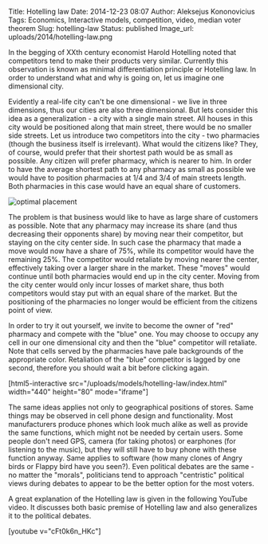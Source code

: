 Title: Hotelling law
Date: 2014-12-23 08:07
Author: Aleksejus Kononovicius
Tags: Economics, Interactive models, competition, video, median voter theorem
Slug: hotelling-law
Status: published
Image_url: uploads/2014/hotelling-law.png

In the begging of XXth
century economist Harold Hotelling noted that competitors tend to make
their products very similar. Currently this observation is known as
minimal differentiation principle or Hotelling law. In order to
understand what and why is going on, let us imagine one dimensional
city.<!--more-->

Evidently a real-life city can't be one dimensional - we live in three
dimensions, thus our cities are also three dimensional. But lets
consider this idea as a generalization - a city with a single main
street. All houses in this city would be positioned along that main
street, there would be no smaller side streets. Let us introduce two
competitors into the city - two pharmacies (though the business itself
is irrelevant). What would the citizens like? They, of course, would
prefer that their shortest path would be as small as possible. Any
citizen will prefer pharmacy, which is nearer to him. In order to have
the average shortest path to any pharmacy as small as possible we would
have to position pharmacies at 1/4 and 3/4 of main streets length. Both
pharmacies in this case would have an equal share of customers.

![optimal placement]({static}/uploads/2014/hotelling-law.png)

The problem is that business would like to have as large share of
customers as possible. Note that any pharmacy may increase its share
(and thus decreasing their opponents share) by moving near their
competitor, but staying on the city center side. In such case the
pharmacy that made a move would now have a share of 75%, while its
competitor would have the remaining 25%. The competitor would retaliate
by moving nearer the center, effectively taking over a larger share in
the market. These "moves" would continue until both pharmacies would end
up in the city center. Moving from the city center would only incur
losses of market share, thus both competitors would stay put with an
equal share of the market. But the positioning of the pharmacies no
longer would be efficient from the citizens point of view.

In order to try it out yourself, we invite to become the owner of "red"
pharmacy and compete with the "blue" one. You may choose to occupy any
cell in our one dimensional city and then the "blue" competitor will
retaliate. Note that cells served by the pharmacies have pale
backgrounds of the appropriate color. Retaliation of the "blue"
competitor is lagged by one second, therefore you should wait a bit
before clicking again.

[html5-interactive
src="/uploads/models/hotelling-law/index.html"
width="440" height="80" mode="iframe"]

The same ideas applies not only to geographical positions of stores.
Same things may be observed in cell phone design and functionality. Most
manufacturers produce phones which look much alike as well as provide
the same functions, which might not be needed by certain users. Some
people don't need GPS, camera (for taking photos) or earphones (for
listening to the music), but they will still have to buy phone with
these function anyway. Same applies to software (how many clones of
Angry birds or Flappy bird have you seen?). Even political debates are
the same - no matter the "morals", politicians tend to approach
"centristic" political views during debates to appear to be the better
option for the most voters.

A great explanation of the Hotelling law is given in the following YouTube
video. It discusses both basic premise of Hotelling law and also generalizes
it to the political debates.

[youtube v="cFt0k6n_HKc"]
